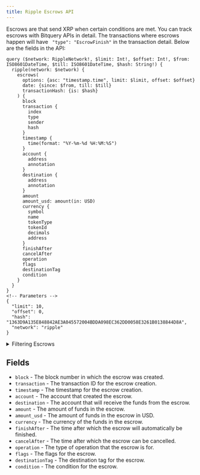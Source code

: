 ```yaml
---
title: Ripple Escrows API
---
```


<head>
<meta name="title" content="Ripple Escrows API"/>
<meta name="description" content="Get information on Ripple Escrows including account, flags, amount and invoice."/>
<meta name="keywords" content="Ripple api, Ripple python api, Ripple nft api, Ripple scan api, Ripple api, Ripple api docs, Ripple crypto api, Ripple blockchain api, ripple network api"/>
<meta name="robots" content="index, follow"/>
<meta http-equiv="Content-Type" content="text/html; charset=utf-8"/>
<meta name="language" content="English"/>

<!-- Open Graph / Facebook -->
<meta property="og:type" content="website" />
<meta property="og:title" content="Ripple Escrows API" />
<meta property="og:description" content="Get information on Ripple Escrows including account, flags, amount and invoice." />

<!-- Twitter -->
<meta property="twitter:card" content="summary_large_image" />
<meta property="twitter:title" content="Ripple Escrows API" />
<meta property="twitter:description" content="Get information on Ripple Escrows including account, flags, amount and invoice." />
</head>

Escrows are that send XRP when certain conditions are met. You can track escrows with Bitquery APIs in detail. The transactions where escrows happen will have ` "type": "EscrowFinish"` in the transaction detail.
Below are the fields in the API:

```
query ($network: RippleNetwork!, $limit: Int!, $offset: Int!, $from: ISO8601DateTime, $till: ISO8601DateTime, $hash: String!) {
  ripple(network: $network) {
    escrows(
      options: {asc: "timestamp.time", limit: $limit, offset: $offset}
      date: {since: $from, till: $till}
      transactionHash: {is: $hash}
    ) {
      block
      transaction {
        index
        type
        sender
        hash
      }
      timestamp {
        time(format: "%Y-%m-%d %H:%M:%S")
      }
      account {
        address
        annotation
      }
      destination {
        address
        annotation
      }
      amount
      amount_usd: amount(in: USD)
      currency {
        symbol
        name
        tokenType
        tokenId
        decimals
        address
      }
      finishAfter
      cancelAfter
      operation
      flags
      destinationTag
      condition
    }
  }
}
<!-- Parameters -->
{
  "limit": 10,
  "offset": 0,
  "hash": "1363D9A135E848842AE3A045572004BDDA098EC362DD0058E3261B0138844D8A",
  "network": "ripple"
}
```

<details><summary>Filtering Escrows</summary>

- **options** - This field allows you to specify the order of the results and the number of results to return.

- **date** - This field allows you to filter the results by time range.

- **transactionHash** - This field allows you to filter the results by a specific transaction hash.

- **transactionType** - This field allows you to filter the results by a specific transaction type.

- **transactionSender** - This field allows you to filter the results by a specific account.

- **transactionIndex** - This field allows you to filter the results in a specific transaction index.

- **time** - This field allows you to filter the results at a specific time.

- **sourceTag** - This field allows you to filter the results with a specific source tag.

- **prevTxnId** - This field allows you to filter the results as a result of a previous transaction.

- **prevLedgerSequence** - This field allows you to filter the results as a result of a previous transaction with a specific ledger sequence.

- **operation** - This field allows you to filter the results for a specific operation.

- **flags** - This field allows you to filter the results to escrows that have specific flags set.

- **finishAfter** - This field allows you to filter the results to escrows that will automatically be finished after a specific time.

- **destinationTag** - This field allows you to filter the results to escrows that have a specific destination tag.

- **destination** - This field allows you to filter the results to escrows that are being sent to a specific account.

- **currencySymbol** - This field allows you to filter the results to escrows that are denominated in a specific currency.

- **condition** - This field allows you to filter the results to escrows that have a specific condition.

- **cancelAfter** - This field allows you to filter the results to escrows that can be cancelled after a specific time.

- **block** - This field allows you to filter the results in a specific block.

- **any** - A catch-all filter (OR Logic) that can be used to filter the results by any of the other fields.

- **amount** - This field allows you to filter the results to escrows that have a specific amount.

- **account** - This field allows you to filter the results by a specific address

</details>

## Fields

- `block` - The block number in which the escrow was created.
- `transaction` - The transaction ID for the escrow creation.
- `timestamp` - The timestamp for the escrow creation.
- `account` - The account that created the escrow.
- `destination` - The account that will receive the funds from the escrow.
- `amount` - The amount of funds in the escrow.
- `amount_usd` - The amount of funds in the escrow in USD.
- `currency` - The currency of the funds in the escrow.
- `finishAfter` - The time after which the escrow will automatically be finished.
- `cancelAfter` - The time after which the escrow can be cancelled.
- `operation` - The type of operation that the escrow is for.
- `flags` - The flags for the escrow.
- `destinationTag` - The destination tag for the escrow.
- `condition` - The condition for the escrow.
